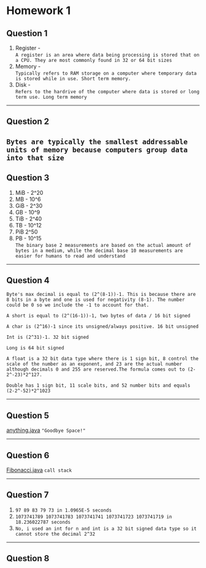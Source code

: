 # Homework 1

## Question 1

1. Register -  
   `A register is an area where data being processing is stored that on a CPU. They are most commonly found in 32 or 64 bit sizes`
2. Memory -  
   `Typically refers to RAM storage on a computer where temporary data is stored while in use. Short term memory.`
3. Disk -  
   `Refers to the hardrive of the computer where data is stored or long term use. Long term memory`

---

## Question 2

## `Bytes are typically the smallest addressable units of memory because computers group data into that size`

## Question 3

1. MiB - 2^20
2. MB - 10^6
3. GiB - 2^30
4. GB - 10^9
5. TiB - 2^40
6. TB - 10^12
7. PiB 2^50
8. PB - 10^15  
   `The binary base 2 measurements are based on the actual amount of bytes in a medium, while the decimal base 10 measurements are easier for humans to read and understand`

---

## Question 4

```
Byte's max decimal is equal to (2^(8-1))-1. This is because there are 8 bits in a byte and one is used for negativity (8-1). The number could be 0 so we include the -1 to account for that.

A short is equal to (2^(16-1))-1, two bytes of data / 16 bit signed

A char is (2^16)-1 since its unsigned/always positive. 16 bit unsigned

Int is (2^31)-1. 32 bit signed

Long is 64 bit signed

A float is a 32 bit data type where there is 1 sign bit, 8 control the scale of the number as an exponent, and 23 are the actual number although decimals 0 and 255 are reserved.The formula comes out to (2-2^-23)*2^127.

Double has 1 sign bit, 11 scale bits, and 52 number bits and equals (2-2^-52)*2^1023
```

---

## Question 5

[anything.java](./anything.java)
`"Goodbye Space!"`

---

## Question 6

[Fibonacci.java](./Fibonacci.java)
`call stack`

---

## Question 7

1. `97 89 83 79 73 in 1.0965E-5 seconds`
3. `1073741789 1073741783 1073741741 1073741723 1073741719 in 18.236022787 seconds`
4. `No, i used an int for n and int is a 32 bit signed data type so it cannot store the decimal 2^32`

---

## Question 8

